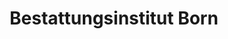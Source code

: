 ---
title: "Bestattungsinstitut Born"
url: /luedenscheid/bestattungsinstitut-born/
shop: Bestattungen
---